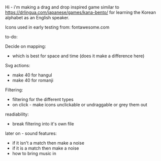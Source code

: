 Hi - i'm making a drag and drop inspired game similar to https://drlingua.com/japanese/games/kana-bento/ for learning the Korean alphabet as an English speaker. 

Icons used in early testing from:
fontawesome.com


to-do:

Decide on mapping:
- which is best for space and time (does it make a difference here)

Svg actions:
- make 40 for hangul
- make 40 for romanji

Filtering:
- filtering for the different types
- on click - make icons unclickable or undraggable or grey them out

readiability:
- break filtering into it's own file

later on - sound features:
- if it isn't a match then make a noise
- if it is a match then make a noise
- how to bring music in 